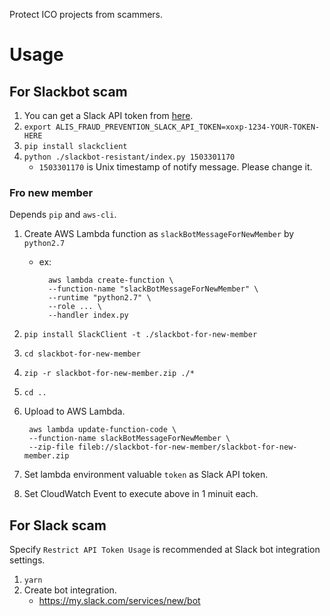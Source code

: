 Protect ICO projects from scammers.

# Usage

## For Slackbot scam
1. You can get a Slack API token from [here](https://api.slack.com/custom-integrations/legacy-tokens). 
1. `export ALIS_FRAUD_PREVENTION_SLACK_API_TOKEN=xoxp-1234-YOUR-TOKEN-HERE` 
1. `pip install slackclient` 
1. `python ./slackbot-resistant/index.py 1503301170`
    - `1503301170` is Unix timestamp of notify message. Please change it.

### Fro new member
Depends `pip` and `aws-cli`. 

1. Create AWS Lambda function as `slackBotMessageForNewMember` by `python2.7`
    - ex: 
    
            aws lambda create-function \
            --function-name "slackBotMessageForNewMember" \
            --runtime "python2.7" \
            --role ... \
            --handler index.py
1. `pip install SlackClient -t ./slackbot-for-new-member`
1. `cd slackbot-for-new-member`
1. `zip -r slackbot-for-new-member.zip ./*`
1. `cd ..`
1. Upload to AWS Lambda. 

        aws lambda update-function-code \
        --function-name slackBotMessageForNewMember \
        --zip-file fileb://slackbot-for-new-member/slackbot-for-new-member.zip

1. Set lambda environment valuable `token` as Slack API token.
1. Set CloudWatch Event to execute above in 1 minuit each.

## For Slack scam
Specify `Restrict API Token Usage` is recommended at Slack bot integration settings.

1. `yarn`
1. Create bot integration.
    - https://my.slack.com/services/new/bot

